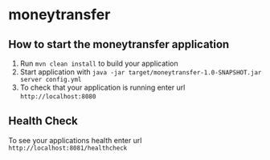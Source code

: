 # moneytransfer

How to start the moneytransfer application
---

1. Run `mvn clean install` to build your application
1. Start application with `java -jar target/moneytransfer-1.0-SNAPSHOT.jar server config.yml`
1. To check that your application is running enter url `http://localhost:8080`

Health Check
---

To see your applications health enter url `http://localhost:8081/healthcheck`
